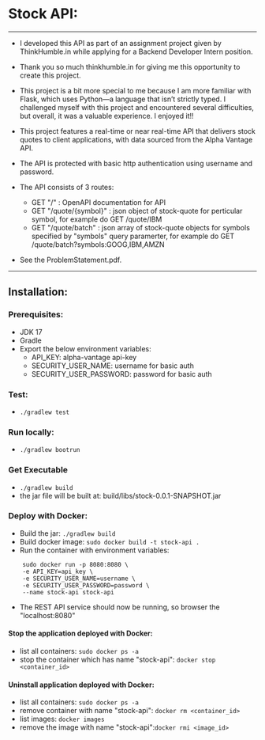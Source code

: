 # Stock API:
---

- I developed this API as part of an assignment project given by ThinkHumble.in while applying for a Backend Developer Intern position.

- Thank you so much thinkhumble.in for giving me this opportunity to create this project.

- This project is a bit more special to me because I am more familiar with Flask, which uses Python—a language that isn’t strictly typed. I challenged myself with this project and encountered several difficulties, but overall, it was a valuable experience. I enjoyed it!!

- This project features a real-time or near real-time API that delivers stock quotes to client applications, with data sourced from the Alpha Vantage API.

- The API is protected with basic http authentication using username and password.

- The API consists of 3 routes:
    - GET "/" : OpenAPI documentation for API
    - GET "/quote/{symbol}" : json object of stock-quote for perticular symbol, for example do GET /quote/IBM
    - GET "/quote/batch" :  json array of stock-quote objects for symbols specified by "symbols" query paramerter, for example do GET /quote/batch?symbols:GOOG,IBM,AMZN

- See the ProblemStatement.pdf.

---

## Installation:

### Prerequisites:
- JDK 17
- Gradle
- Export the below environment variables:
    - API_KEY: alpha-vantage api-key
    - SECURITY_USER_NAME: username for basic auth
    - SECURITY_USER_PASSWORD: password for basic auth

### Test:
- `./gradlew test`

### Run locally:
- `./gradlew bootrun`

### Get Executable
- `./gradlew build`
- the jar file will be built at: build/libs/stock-0.0.1-SNAPSHOT.jar

### Deploy with Docker:
- Build the jar: `./gradlew build`
- Build docker image: `sudo docker build -t stock-api .`
- Run the container with environment variables:
```
    sudo docker run -p 8080:8080 \
    -e API_KEY=api_key \
    -e SECURITY_USER_NAME=username \
    -e SECURITY_USER_PASSWORD=password \
    --name stock-api stock-api
```
- The REST API service should now be running, so browser the "localhost:8080"

#### Stop the application deployed with Docker:
- list all containers: `sudo docker ps -a`
- stop the container which has name "stock-api": `docker stop <container_id>`

#### Uninstall application deployed with Docker:
- list all containers: `sudo docker ps -a`
- remove container with name "stock-api": `docker rm <container_id>`
- list images: `docker images`
- remove the image with name "stock-api":`docker rmi <image_id>`